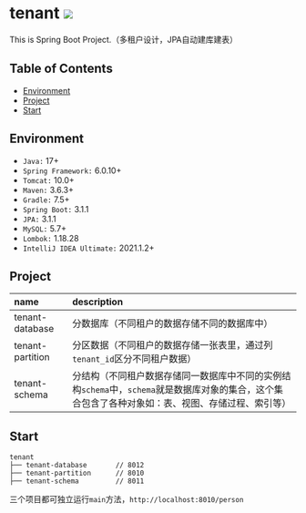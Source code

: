 tenant [![](https://img.shields.io/badge/3.1.1-blue.svg)]()
==============================

This is Spring Boot Project.（多租户设计，JPA自动建库建表）

## Table of Contents
+ [Environment](https://github.com/loveisontheway/tenant#Environment)
+ [Project](https://github.com/loveisontheway/tenant#Project)
+ [Start](https://github.com/loveisontheway/tenant#Start)

## Environment
+ `Java:` 17+
+ `Spring Framework:` 6.0.10+
+ `Tomcat:` 10.0+
+ `Maven:` 3.6.3+
+ `Gradle:` 7.5+
+ `Spring Boot:` 3.1.1
+ `JPA:` 3.1.1
+ `MySQL:` 5.7+
+ `Lombok:` 1.18.28
+ `IntelliJ IDEA Ultimate:` 2021.1.2+

## Project
| name             | description                                                                       |
|:-----------------|:----------------------------------------------------------------------------------|
| tenant-database  | 分数据库（不同租户的数据存储不同的数据库中）                                                            |
| tenant-partition | 分区数据（不同租户的数据存储一张表里，通过列`tenant_id`区分不同租户数据）                                        |
| tenant-schema    | 分结构（不同租户数据存储同一数据库中不同的实例结构`schema`中，`schema`就是数据库对象的集合，这个集合包含了各种对象如：表、视图、存储过程、索引等） |

## Start
```
tenant
├── tenant-database       // 8012
├── tenant-partition      // 8010
├── tenant-schema         // 8011
```
三个项目都可独立运行`main`方法，`http://localhost:8010/person`